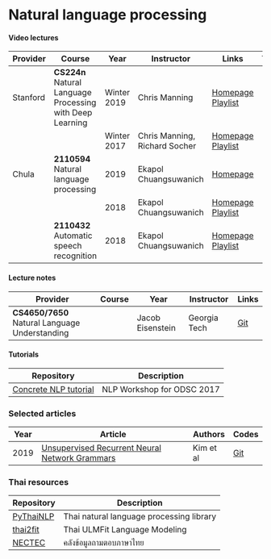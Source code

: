 # Natural language processing

#### Video lectures
| Provider| Course |   Year  | Instructor |   Links   |  Tools  |
| ------- | ------ | ------- | ---------- | --------- | ------- |
| Stanford | **CS224n** Natural Language Processing with Deep Learning    | Winter 2019 |  Chris Manning  | [Homepage](http://web.stanford.edu/class/cs224n/index.html) [Playlist](https://www.youtube.com/playlist?list=PLoROMvodv4rOhcuXMZkNm7j3fVwBBY42z) |
|  &nbsp;  |  &nbsp; | Winter 2017 |  Chris Manning, Richard Socher  | [Homepage](https://web.stanford.edu/class/archive/cs/cs224n/cs224n.1174/) [Playlist](https://www.youtube.com/playlist?list=PL3FW7Lu3i5Jsnh1rnUwq_TcylNr7EkRe6) |
| Chula    | **2110594** Natural language processing | 2019| Ekapol Chuangsuwanich    | [Homepage](https://github.com/ekapolc/nlp_2019) 
| &nbsp;   | &nbsp;  | 2018 |  Ekapol Chuangsuwanich | [Homepage](https://github.com/ekapolc/nlp_course) [Playlist](https://www.youtube.com/playlist?list=PLcBOyD1N1T-NP11DsVK9XcN54rvfGBb96) |
| &nbsp;   | **2110432** Automatic speech recognition | 2018 | Ekapol Chuangsuwanich |  [Homepage](https://github.com/ekapolc/ASR_course) [Playlist](https://www.youtube.com/playlist?list=PLcBOyD1N1T-NHospFLG9vGrlz2TXjlRCO) |

#### Lecture notes
| Provider| Course |   Year  | Instructor |   Links   | 
| ------- | ------ | ------- | ---------- | --------- | 
| **CS4650/7650** Natural Language Understanding    |  &nbsp; |  Jacob Eisenstein  | Georgia Tech | [Git](https://github.com/jacobeisenstein/gt-nlp-class) |

#### Tutorials
| Repository | Description  |
| ------ | ------- |
| [Concrete NLP tutorial](https://github.com/hundredblocks/concrete_NLP_tutorial) |  NLP Workshop for ODSC 2017  |

### Selected articles
| Year | Article  | Authors | Codes |
| ---- | -------- | ------- | ----- |
| 2019 | [Unsupervised Recurrent Neural Network Grammars](https://arxiv.org/abs/1904.03746) | Kim et al | [Git](https://github.com/harvardnlp/urnng)


### Thai resources
| Repository | Description |
| ---------- | ----------- |
| [PyThaiNLP](https://pythainlp.github.io/) | Thai natural language processing library
| [thai2fit](https://github.com/cstorm125/thai2fit) | Thai ULMFit Language Modeling |
| [NECTEC](https://www.nectec.or.th/corpus/index.php?league=tp5&fbclid=IwAR3T2WdktXNuxA8b35ahpp-lRBMV0XsAdKLO6eHa8c3W3iLIppDlCvyng2g) | คลังข้อมูลถามตอบภาษาไทย

